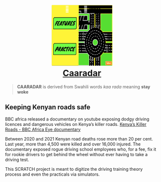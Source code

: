 <h1 align="center">
  <br>
  <a href=""><img src="assets/mtb.png" alt="Caaradar" height=200 width="200"></a>
  <br>
 	<a href="https://caaradar.co.ke"> Caaradar </a> 
  <br>
</h1>

>**CAARADAR** is derived from Swahili words *kaa rada* meaning **stay woke** 

## Keeping Kenyan roads safe
BBC africa released a documentary on youtube exposing dodgy driving licences and dangerous vehicles on Kenya’s killer roads.
[Kenya’s Killer Roads - BBC Africa Eye documentary](https://www.youtube.com/watch?v=papUXpLXf8I)

Between 2020 and 2021 Kenyan road deaths rose more than 20 per cent. Last year, more than 4,500 were killed and over 16,000 injured.
The documentary exposed rogue driving school employees who, for a fee, fix it for rookie drivers to get behind the wheel without ever having to take a driving test.

This SCRATCH project is meant to digitize the driving training theory process and even the practicals via simulators.

